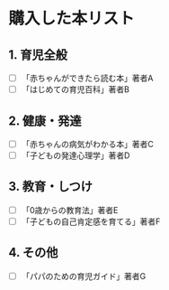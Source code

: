 # 購入した本リスト

## 1. 育児全般
- [ ] 「赤ちゃんができたら読む本」著者A
- [ ] 「はじめての育児百科」著者B

## 2. 健康・発達
- [ ] 「赤ちゃんの病気がわかる本」著者C
- [ ] 「子どもの発達心理学」著者D

## 3. 教育・しつけ
- [ ] 「0歳からの教育法」著者E
- [ ] 「子どもの自己肯定感を育てる」著者F

## 4. その他
- [ ] 「パパのための育児ガイド」著者G